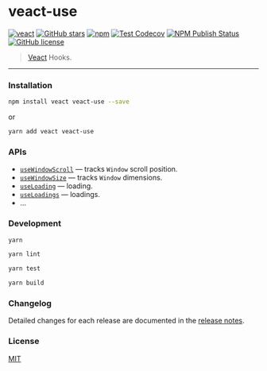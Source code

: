 # veact-use

[![veact](https://img.shields.io/badge/WITH-VEACT-42a97a?style=for-the-badge&labelColor=35495d)](https://github.com/veactjs/veact)
[![GitHub stars](https://img.shields.io/github/stars/veactjs/veact-use.svg?style=for-the-badge)](https://github.com/veactjs/veact-use/stargazers)
[![npm](https://img.shields.io/npm/v/veact-use?color=c7343a&label=npm&style=for-the-badge)](https://www.npmjs.com/package/veact-use)
[![Test Codecov](https://img.shields.io/codecov/c/github/veactjs/veact-use?style=for-the-badge)](https://codecov.io/gh/veactjs/veact-use)
[![NPM Publish Status](https://img.shields.io/github/workflow/status/veactjs/veact-use/Publish?label=publish&style=for-the-badge)](https://github.com/veactjs/veact-use/actions?query=workflow:%22Publish%22)
[![GitHub license](https://img.shields.io/github/license/veactjs/veact-use.svg?style=for-the-badge)](https://github.com/veactjs/veact-use/blob/master/LICENSE)

> [Veact](https://github.com/veactjs/veact) Hooks.

---

### Installation

```bash
npm install veact veact-use --save
```

or

```bash
yarn add veact veact-use
```

### APIs

- [`useWindowScroll`](./src/useWindowScroll.ts) &mdash; tracks `Window` scroll position.
- [`useWindowSize`](./src/useWindowSize.ts) &mdash; tracks `Window` dimensions.
- [`useLoading`](./src/useLoading.ts) &mdash; loading.
- [`useLoadings`](./src/useLoadings.ts) &mdash; loadings.
- ...

### Development

```bash
yarn

yarn lint

yarn test

yarn build
```

### Changelog

Detailed changes for each release are documented in the [release notes](https://github.com/veactjs/veact-use/blob/master/CHANGELOG.md).

### License

[MIT](https://github.com/veactjs/veact-use/blob/master/LICENSE)

